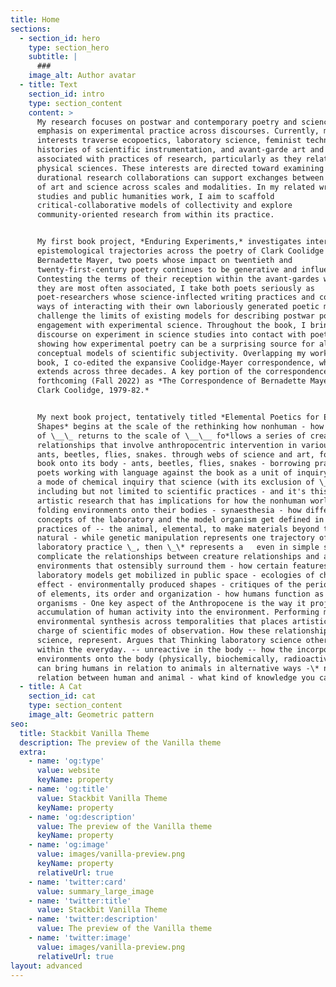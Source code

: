 ```yaml
---
title: Home
sections:
  - section_id: hero
    type: section_hero
    subtitle: |
      ###
    image_alt: Author avatar
  - title: Text
    section_id: intro
    type: section_content
    content: >
      My research focuses on postwar and contemporary poetry and science with an
      emphasis on experimental practice across discourses. Currently, my
      interests traverse ecopoetics, laboratory science, feminist technoscience,
      histories of scientific instrumentation, and avant-garde art and writing
      associated with practices of research, particularly as they relate to the
      physical sciences. These interests are directed toward examining how
      durational research collaborations can support exchanges between practices
      of art and science across scales and modalities. In my related writing
      studies and public humanities work, I aim to scaffold
      critical-collaborative models of collectivity and explore
      community-oriented research from within its practice.


      My first book project, *Enduring Experiments,* investigates intersecting
      epistemological trajectories across the poetry of Clark Coolidge and
      Bernadette Mayer, two poets whose impact on twentieth and
      twenty-first-century poetry continues to be generative and influential.
      Contesting the terms of their reception within the avant-gardes with which
      they are most often associated, I take both poets seriously as
      poet-researchers whose science-inflected writing practices and complex
      ways of interacting with their own laboriously generated poetic milieus
      challenge the limits of existing models for describing postwar poetry’s
      engagement with experimental science. Throughout the book, I bring the
      discourse on experiment in science studies into contact with poetics,
      showing how experimental poetry can be a surprising source for alternative
      conceptual models of scientific subjectivity. Overlapping my work on this
      book, I co-edited the expansive Coolidge-Mayer correspondence, which
      extends across three decades. A key portion of the correspondence is
      forthcoming (Fall 2022) as *The Correspondence of Bernadette Mayer and
      Clark Coolidge, 1979-82.*


      My next book project, tentatively titled *Elemental Poetics for Everyday
      Shapes* begins at the scale of the rethinking how nonhuman - how knowledge
      of \__\_ returns to the scale of \__\__ fo*llows a series of creature
      relationships that involve anthropocentric intervention in various ways:
      ants, beetles, flies, snakes. through webs of science and art, folding the
      book onto its body - ants, beetles, flies, snakes - borrowing practices -
      poets working with language against the book as a unit of inquiry develop
      a mode of chemical inquiry that science (with its exclusion of \_*\_) -
      including but not limited to scientific practices - and it's this mode of
      artistic research that has implications for how the nonhuman world -
      folding environments onto their bodies - synaesthesia - how different
      concepts of the laboratory and the model organism get defined in the
      practices of -- the animal, elemental, to make materials beyond the
      natural - while genetic manipulation represents one trajectory of
      laboratory practice \_, then \_\* represents a   even in simple situations
      complicate the relationships between creature relationships and and
      environments that ostensibly surround them - how certain features of the
      laboratory models get mobilized in public space - ecologies of chemical
      effect - environmentally produced shapes - critiques of the periodic table
      of elements, its order and organization - how humans function as model
      organisms - One key aspect of the Anthropocene is the way it projects the
      accumulation of human activity into the environment. Performing modes of
      environmental synthesis across temporalities that places artistic in
      charge of scientific modes of observation. How these relationships, in
      science, represent. Argues that Thinking laboratory science otherwise
      within the everyday. -- unreactive in the body -- how the incorporation of
      environments onto the body (physically, biochemically, radioactively etc)
      can bring humans in relation to animals in alternative ways -\* name for
      relation between human and animal - what kind of knowledge you can gain - 
  - title: A Cat
    section_id: cat
    type: section_content
    image_alt: Geometric pattern
seo:
  title: Stackbit Vanilla Theme
  description: The preview of the Vanilla theme
  extra:
    - name: 'og:type'
      value: website
      keyName: property
    - name: 'og:title'
      value: Stackbit Vanilla Theme
      keyName: property
    - name: 'og:description'
      value: The preview of the Vanilla theme
      keyName: property
    - name: 'og:image'
      value: images/vanilla-preview.png
      keyName: property
      relativeUrl: true
    - name: 'twitter:card'
      value: summary_large_image
    - name: 'twitter:title'
      value: Stackbit Vanilla Theme
    - name: 'twitter:description'
      value: The preview of the Vanilla theme
    - name: 'twitter:image'
      value: images/vanilla-preview.png
      relativeUrl: true
layout: advanced
---
```

